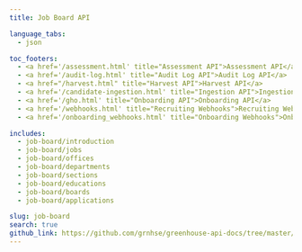 ```yaml
---
title: Job Board API

language_tabs:
  - json

toc_footers:
  - <a href='/assessment.html' title="Assessment API">Assessment API</a>
  - <a href='/audit-log.html' title="Audit Log API">Audit Log API</a>
  - <a href="/harvest.html" title="Harvest API">Harvest API</a>
  - <a href='/candidate-ingestion.html' title="Ingestion API">Ingestion API</a>
  - <a href='/gho.html' title="Onboarding API">Onboarding API</a>
  - <a href='/webhooks.html' title="Recruiting Webhooks">Recruiting Webhooks</a>
  - <a href='/onboarding_webhooks.html' title="Onboarding Webhooks">Onboarding Webhooks</a>

includes:
  - job-board/introduction
  - job-board/jobs
  - job-board/offices
  - job-board/departments
  - job-board/sections
  - job-board/educations
  - job-board/boards
  - job-board/applications

slug: job-board
search: true
github_link: https://github.com/grnhse/greenhouse-api-docs/tree/master/source/includes/job-board
---
```

